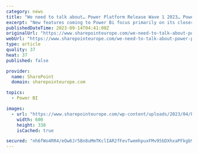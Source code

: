 ```yaml
---
category: news
title: "We need to talk about… Power Platform Release Wave 1 2023… Power Bi"
excerpt: "New features coming to Power Bi focus primarily on its closer integration with Teams and some various UI and performance improvements behind the scenes."
publishedDateTime: 2023-09-14T04:41:00Z
originalUrl: "https://www.sharepointeurope.com/we-need-to-talk-about-power-platform-release-wave-1-2023-power-bi/"
webUrl: "https://www.sharepointeurope.com/we-need-to-talk-about-power-platform-release-wave-1-2023-power-bi/"
type: article
quality: 37
heat: 37
published: false

provider:
  name: SharePoint
  domain: sharepointeurope.com

topics:
  - Power BI

images:
  - url: "https://www.sharepointeurope.com/wp-content/uploads/2023/04/Power-Platform-Image-600x338.png"
    width: 600
    height: 338
    isCached: true

secured: "nh6fWo4RR4/eOw6Jr5Bn8uMmTKclIAR2fFevTwemhpuxFMv95bDXhxaPFkgb9Dhx8v7Gp3iOgdxZyN+N1GnlByH1de+Be+q+Eno+Cy+7RkdFVoKoxUSEMYN/aJAeaXlEDrdALhCi9zA7saN3ozRr4MNIQ7krOB4p3uPc00wVmqaQcKtMe93yLiQIo6m673iF43oyWuCi+mZhQHOkAqk9+QIzP6IULwOdaLuleJPOyJw0DkIKOWCVXbFuyt7hQJ17Vgtv0Fk8JK9SaRk/gPEENXUAy+PveD4YnIozyB8C3L9r3RO4ABrgppVac64GhEFeriZmLPZfK9R8fIodyylK7uxcTmbO6q7A4rMnCiR9JSs=;RwiSLwZcdEPypeALLtAoOA=="
---
```


